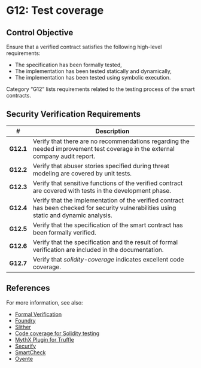 # G12: Test coverage

## Control Objective

Ensure that a verified contract satisfies the following high-level requirements:
* The specification has been formally tested,
* The implementation has been tested statically and dynamically,
* The implementation has been tested using symbolic execution.

Category “G12” lists requirements related to the testing process of the smart contracts.

## Security Verification Requirements

| # | Description |
| --- | --- |
| **G12.1** | Verify that there are no recommendations regarding the needed improvement test coverage in the external company audit report.  |
| **G12.2** | Verify that abuser stories specified during threat modeling are covered by unit tests.  |  
| **G12.3** | Verify that sensitive functions of the verified contract are covered with tests in the development phase. |
| **G12.4** | Verify that the implementation of the verified contract has been checked for security vulnerabilities using static and dynamic analysis. |
| **G12.5** | Verify that the specification of the smart contract has been formally verified.  | 
| **G12.6** | Verify that the specification and the result of formal verification are included in the documentation.  | 
| **G12.7** | Verify that *solidity-coverage* indicates excellent code coverage. |

## References

For more information, see also:

* [Formal Verification](https://docs.soliditylang.org/en/latest/smtchecker.html#smtchecker-and-formal-verification)
* [Foundry](https://github.com/foundry-rs/foundry)
* [Slither](https://github.com/crytic/slither)
* [Code coverage for Solidity testing](https://github.com/sc-forks/solidity-coverage)
* [MythX Plugin for Truffle](https://github.com/ConsenSys/truffle-security)
* [Securify](https://securify.chainsecurity.com/)
* [SmartCheck](https://tool.smartdec.net/)
* [Oyente](https://github.com/melonproject/oyente)
